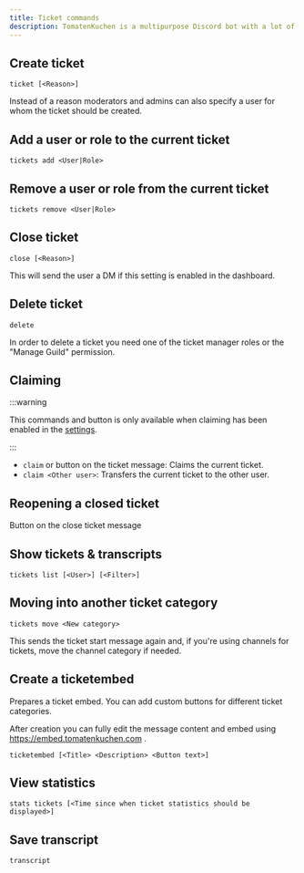 ```yaml
---
title: Ticket commands
description: TomatenKuchen is a multipurpose Discord bot with a lot of features for your server. Lists the ticket commands.
---
```


## Create ticket

`ticket [<Reason>]`

Instead of a reason moderators and admins can also specify a user for whom the ticket should be created.

## Add a user or role to the current ticket

`tickets add <User|Role>`

## Remove a user or role from the current ticket

`tickets remove <User|Role>`

## Close ticket

`close [<Reason>]`

This will send the user a DM if this setting is enabled in the dashboard.

## Delete ticket

`delete`

In order to delete a ticket you need one of the ticket manager roles or the "Manage Guild" permission.

## Claiming

:::warning

This commands and button is only available when claiming has been enabled in the [settings](/tickets/claiming).

:::

- `claim` or button on the ticket message: Claims the current ticket.
- `claim <Other user>`: Transfers the current ticket to the other user.

## Reopening a closed ticket

Button on the close ticket message

## Show tickets & transcripts

`tickets list [<User>] [<Filter>]`

## Moving into another ticket category

`tickets move <New category>`

This sends the ticket start message again and, if you're using channels for tickets, move the channel category if needed.

## Create a ticketembed

Prepares a ticket embed. You can add custom buttons for different ticket categories.

After creation you can fully edit the message content and embed using https://embed.tomatenkuchen.com .

`ticketembed [<Title> <Description> <Button text>]`

## View statistics

`stats tickets [<Time since when ticket statistics should be displayed>]`

## Save transcript

`transcript`
